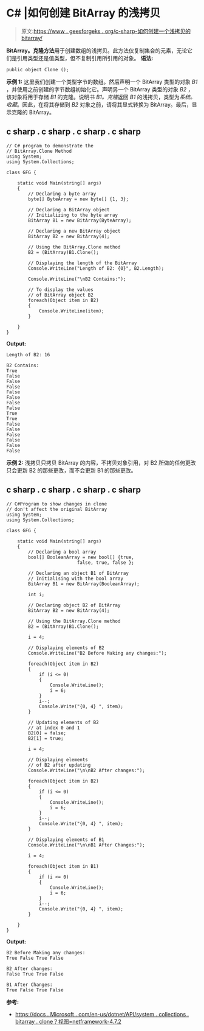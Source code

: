 # C# |如何创建 BitArray 的浅拷贝

> 原文:[https://www . geesforgeks . org/c-sharp-如何创建一个浅拷贝的 bitarray/](https://www.geeksforgeeks.org/c-sharp-how-to-create-a-shallow-copy-of-the-bitarray/)

**BitArray。克隆方法**用于创建数组的浅拷贝。此方法仅复制集合的元素，无论它们是引用类型还是值类型，但不复制引用所引用的对象。
**语法:**

```
public object Clone ();
```

**示例 1:** 这里我们创建一个类型字节的数组。然后声明一个 BitArray 类型的对象 *B1* ，并使用之前创建的字节数组初始化它。声明另一个 BitArray 类型的对象 *B2* ，该对象将用于存储 *B1* 的克隆。说明书 *B1。克隆*返回 *B1* 的浅拷贝，类型为*系统。收藏*。因此，在将其存储到 *B2* 对象之前，请将其显式转换为 BitArray。最后，显示克隆的 BitArray。

## c sharp . c sharp . c sharp . c sharp

```
// C# program to demonstrate the
// BitArray.Clone Method
using System;
using System.Collections;

class GFG {

    static void Main(string[] args)
    {
        // Declaring a byte array
        byte[] ByteArray = new byte[] {1, 3};

        // Declaring a BitArray object
        // Initializing to the byte array
        BitArray B1 = new BitArray(ByteArray);

        // Declaring a new BitArray object
        BitArray B2 = new BitArray(4);

        // Using the BitArray.Clone method
        B2 = (BitArray)B1.Clone();

        // Displaying the length of the BitArray
        Console.WriteLine("Length of B2: {0}", B2.Length);

        Console.WriteLine("\nB2 Contains:");

        // To display the values
        // of BitArray object B2
        foreach(Object item in B2)
        {
            Console.WriteLine(item);
        }

    }
}
```

**Output:** 

```
Length of B2: 16

B2 Contains:
True
False
False
False
False
False
False
False
True
True
False
False
False
False
False
False
```

**示例 2:** 浅拷贝只拷贝 BitArray 的内容，不拷贝对象引用，对 B2 所做的任何更改只会更新 B2 的那些更改，而不会更新 B1 的那些更改。

## c sharp . c sharp . c sharp . c sharp

```
// C#Program to show changes in clone
// don't affect the original BitArray
using System;
using System.Collections;

class GFG {

    static void Main(string[] args)
    {
        // Declaring a bool array
        bool[] BooleanArray = new bool[] {true,
                          false, true, false };

        // Declaring an object B1 of BitArray
        // Initialising with the bool array
        BitArray B1 = new BitArray(BooleanArray);

        int i;

        // Declaring object B2 of BitArray
        BitArray B2 = new BitArray(4);

        // Using the BitArray.Clone method
        B2 = (BitArray)B1.Clone();

        i = 4;

        // Displaying elements of B2
        Console.WriteLine("B2 Before Making any changes:");

        foreach(Object item in B2)
        {
            if (i <= 0)
            {
                Console.WriteLine();
                i = 6;
            }
            i--;
            Console.Write("{0, 4} ", item);
        }

        // Updating elements of B2
        // at index 0 and 1
        B2[0] = false;
        B2[1] = true;

        i = 4;

        // Displaying elements
        // of B2 after updating
        Console.WriteLine("\n\nB2 After changes:");

        foreach(Object item in B2)
        {
            if (i <= 0)
            {
                Console.WriteLine();
                i = 6;
            }
            i--;
            Console.Write("{0, 4} ", item);
        }

        // Displaying elements of B1
        Console.WriteLine("\n\nB1 After Changes:");

        i = 4;

        foreach(Object item in B1)
        {
            if (i <= 0)
            {
                Console.WriteLine();
                i = 6;
            }
            i--;
            Console.Write("{0, 4} ", item);
        }

    }
}
```

**Output:** 

```
B2 Before Making any changes:
True False True False 

B2 After changes:
False True True False 

B1 After Changes:
True False True False
```

**参考:**

*   [https://docs . Microsoft . com/en-us/dotnet/API/system . collections . bitarray . clone？视图=netframework-4.7.2](https://docs.microsoft.com/en-us/dotnet/api/system.collections.bitarray.clone?view=netframework-4.7.2)